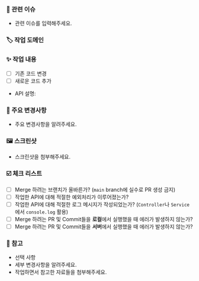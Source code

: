 ### 🚀 관련 이슈
- 관련 이슈를 입력해주세요.

### 🏷️ 작업 도메인


### ✨ 작업 내용
- [ ] 기존 코드 변경
- [ ] 새로운 코드 추가
- API 설명:

### 🔑 주요 변경사항
- 주요 변경사항을 알려주세요.

### 🖼️ 스크린샷
- 스크린샷을 첨부해주세요.

### ☑️ 체크 리스트
- [ ] Merge 하려는 브랜치가 올바른가? (`main` branch에 실수로 PR 생성 금지)
- [ ] 작업한 API에 대해 적절한 예외처리가 이루어졌는가?
- [ ] 작업한 API에 대해 적절한 로그 메시지가 작성되었는가? (`Controller`나 `Service`에서 `console.log` 활용)
- [ ] Merge 하려는 PR 및 Commit들을 **로컬**에서 실행했을 때 에러가 발생하지 않는가?
- [ ] Merge 하려는 PR 및 Commit들을 **서버**에서 실행했을 때 에러가 발생하지 않는가?

### 🔗 참고
- 선택 사항
- 세부 변경사항을 알려주세요.
- 작업하면서 참고한 자료들을 첨부해주세요.
